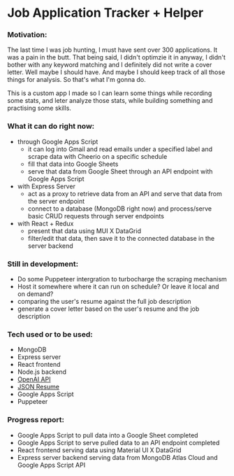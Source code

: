 # Job Application Tracker + Helper

### Motivation:
The last time I was job hunting, I must have sent over 300 applications. It was a pain in the butt. That being said, I didn't optimzie it in anyway, I didn't bother with any keyword matching and I definitely did not write a cover letter. Well maybe I should have. And maybe I should keep track of all those things for analysis. So that's what I'm gonna do.

This is a custom app I made so I can learn some things while recording some stats, and leter analyze those stats, while building something and practising some skills. 
  
### What it can do right now: 
* through Google Apps Script 
  * it can log into Gmail and read emails under a specified label and scrape data with Cheerio on a specific schedule
  * fill that data into Google Sheets
  * serve that data from Google Sheet through an API endpoint with Google Apps Script
* with Express Server
  * act as a proxy to retrieve data from an API and serve that data from the server endpoint
  * connect to a database (MongoDB right now) and process/serve basic CRUD requests through server endpoints
* with React + Redux
  * present that data using MUI X DataGrid 
  * filter/edit that data, then save it to the connected database in the server backend
  
### Still in development:
* Do some Puppeteer intergration to turbocharge the scraping mechanism
* Host it somewhere where it can run on schedule? Or leave it local and on demand? 
* comparing the user's resume against the full job description
* generate a cover letter based on the user's resume and the job description

### Tech used or to be used:
* MongoDB
* Express server
* React frontend
* Node.js backend
* [OpenAI API](https://platform.openai.com/docs/introduction)
* [JSON Resume](https://jsonresume.org/)
* Google Apps Script
* Puppeteer

### Progress report:
* Google Apps Script to pull data into a Google Sheet completed
* Google Apps Script to serve pulled data to an API endpoint completed
* React frontend serving data using Material UI X DataGrid
* Express server backend serving data from MongoDB Atlas Cloud and Google Apps Script API